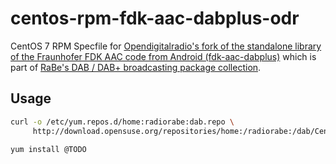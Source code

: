 # centos-rpm-fdk-aac-dabplus-odr
CentOS 7 RPM Specfile for [Opendigitalradio's fork of the standalone library of the Fraunhofer FDK AAC code from Android (fdk-aac-dabplus)](https://github.com/Opendigitalradio/fdk-aac-dabplus) which is part of [RaBe's DAB / DAB+ broadcasting package collection](https://build.opensuse.org/project/show/home:radiorabe:dab).

## Usage

```bash
curl -o /etc/yum.repos.d/home:radiorabe:dab.repo \
     http://download.opensuse.org/repositories/home:/radiorabe:/dab/CentOS_7/home:radiorabe:dab.repo
     
yum install @TODO
```
